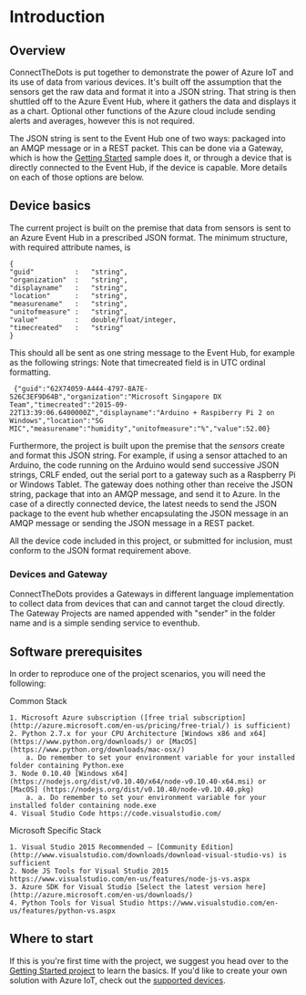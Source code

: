 # Introduction #
## Overview ##
ConnectTheDots is put together to demonstrate the power of Azure IoT and its use of data from various devices.  It's built off the assumption that the sensors get the raw data and format it into a JSON string.  That string is then shuttled off to the Azure Event Hub, where it gathers the data and displays it as a chart.  Optional other functions of the Azure cloud include sending alerts and averages, however this is not required.

The JSON string is sent to the Event Hub one of two ways: packaged into an AMQP message or in a REST packet.  This can be done via a Gateway, which is how the [Getting Started](GettingStarted.md) sample does it, or through a device that is directly connected to the Event Hub, if the device is capable.  More details on each of those options are below.


## Device basics ##
The current project is built on the premise that data from sensors is sent to an Azure Event Hub in a prescribed JSON format. The minimum structure, with required attribute names, is 

    {
	"guid" 			:	"string",
	"organization"	:	"string",
	"displayname"	:	"string",
	"location"		:	"string",
	"measurename"	:	"string",
	"unitofmeasure"	:	"string",
	"value" 		:	double/float/integer,
	"timecreated"   :   "string"
	}
	
This should all be sent as one string message to the Event Hub, for example as the following strings: 
Note that timecreated field is in UTC ordinal formatting.

     {"guid":"62X74059-A444-4797-8A7E-526C3EF9D64B","organization":"Microsoft Singapore DX Team","timecreated":"2015-09-22T13:39:06.6400000Z","displayname":"Arduino + Raspiberry Pi 2 on Windows","location":"SG MIC","measurename":"humidity","unitofmeasure":"%","value":52.00}
   

Furthermore, the project is built upon the premise that the *sensors* create and format this JSON string. For example, if using a sensor attached to an Arduino, the code running on the Arduino would send successive JSON strings, CRLF ended, out the serial port to a gateway such as a Raspberry Pi or Windows Tablet. The gateway does nothing other than receive the JSON string, package that into an AMQP message, and send it to Azure. In the case of a directly connected device, the latest needs to send the JSON package to the event hub whether encapsulating the JSON message in an AMQP message or sending the JSON message in a REST packet.

All the device code included in this project, or submitted for inclusion, must conform to the JSON format requirement above. 

### Devices and Gateway ###
ConnectTheDots provides a Gateways in different language implementation to collect data from devices that can and cannot target the cloud directly. The Gateway Projects are named appended with "sender" in the folder name and is a simple sending service to eventhub. 

## Software prerequisites ##
In order to reproduce one of the project scenarios, you will need the following:

Common Stack

	1. Microsoft Azure subscription ([free trial subscription](http://azure.microsoft.com/en-us/pricing/free-trial/) is sufficient)
	2. Python 2.7.x for your CPU Architecture [Windows x86 and x64](https://www.python.org/downloads/) or [MacOS] (https://www.python.org/downloads/mac-osx/)
		a. Do remember to set your environment variable for your installed folder containing Python.exe 
	3. Node 0.10.40 [Windows x64](https://nodejs.org/dist/v0.10.40/x64/node-v0.10.40-x64.msi) or [MacOS] (https://nodejs.org/dist/v0.10.40/node-v0.10.40.pkg)
		a. a. Do remember to set your environment variable for your installed folder containing node.exe 
	4. Visual Studio Code https://code.visualstudio.com/

Microsoft Specific Stack 

	1. Visual Studio 2015 Recommended – [Community Edition](http://www.visualstudio.com/downloads/download-visual-studio-vs) is sufficient
	2. Node JS Tools for Visual Studio 2015 https://www.visualstudio.com/en-us/features/node-js-vs.aspx
	3. Azure SDK for Visual Studio [Select the latest version here](http://azure.microsoft.com/en-us/downloads/)
	4. Python Tools for Visual Studio https://www.visualstudio.com/en-us/features/python-vs.aspx


## Where to start ##
If this is you're first time with the project, we suggest you head over to the [Getting Started project](GettingStarted.md) to learn the basics.  If you'd like to create your own solution with Azure IoT, check out the [supported devices](SupportedDevices.md).



